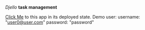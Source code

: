 *Djello*
**task management**

[Click Me](http://djello-task-management.herokuapp.com) to this app in its deployed state.
Demo user:
username: "user0@user.com"
password: "password"
